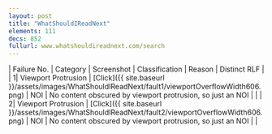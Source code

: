 ```yaml
---
layout: post
title: "WhatShouldIReadNext"
elements: 111
decs: 852
fullurl: www.whatshouldireadnext.com/search
---
```

| Failure No. | Category | Screenshot | Classification | Reason | Distinct RLF |
| 1| Viewport Protrusion | [Click]({{ site.baseurl }}/assets/images/WhatShouldIReadNext/fault1/viewportOverflowWidth606.png) | NOI | No content obscured by viewport protrusion, so just an NOI | |
| 2| Viewport Protrusion | [Click]({{ site.baseurl }}/assets/images/WhatShouldIReadNext/fault2/viewportOverflowWidth606.png) | NOI | No content obscured by viewport protrusion, so just an NOI | |
